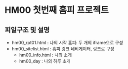 # HM00 첫번째 홈피 프로젝트

## 피일구조 및 설명
- hm00_rpt01.html : 나의 시작 홈피: 두 개의 iframe으로 구성
- hm00_sitelist.html : 홈피 링크 네비게이터, 링크로 구성
  - hm00_info.html : 니의 소개
  - hm00_day : 나의 하루 소개
